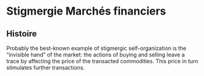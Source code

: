 # Stigmergie Marchés financiers

## Histoire

Probably the best-known
example of stigmergic self-organization is the “invisible hand” of the market: the actions
of buying and selling leave a trace by affecting the price of the transacted commodities.
This price in turn stimulates further transactions.
